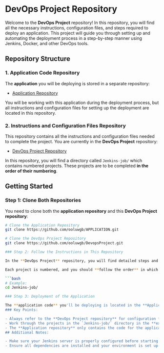 # DevOps Project Repository

Welcome to the **DevOps Project** repository! In this repository, you will find all the necessary instructions, configuration files, and steps required to deploy an application. This project will guide you through setting up and automating the deployment process in a step-by-step manner using Jenkins, Docker, and other DevOps tools.

## Repository Structure

### 1. **Application Code Repository**

The **application** you will be deploying is stored in a separate repository:

- [Application Repository](https://github.com/ooluwgb/APPLICATION.git)

You will be working with this application during the deployment process, but all instructions and configuration files for setting up the deployment are located in this repository.

### 2. **Instructions and Configuration Files Repository**

This repository contains all the instructions and configuration files needed to complete the project. You are currently in the **DevOps Project** repository:

- [DevOps Project Repository](https://github.com/ooluwgb/DevopsProject.git)

In this repository, you will find a directory called `Jenkins-job/` which contains numbered projects. These projects are to be completed **in the order of their numbering**.

## Getting Started

### Step 1: Clone Both Repositories

You need to clone both the **application repository** and this **DevOps Project repository**:

```bash
# Clone the Application Repository
git clone https://github.com/ooluwgb/APPLICATION.git

# Clone the DevOps Project Repository
git clone https://github.com/ooluwgb/DevopsProject.git

### Step 2: Follow the Instructions in This Repository

In the **DevOps Project** repository, you will find detailed steps and configurations for each project. Navigate to the `Jenkins-job/` directory and start working on the projects listed there.

Each project is numbered, and you should **follow the order** in which the projects are numbered, starting from **Project 1**, then moving to **Project 2**, and so on.

```bash
# Example:
cd Jenkins-job/

### Step 3: Deployment of the Application

The **application code** you'll be deploying is located in the **Application Repository** you cloned earlier. During the projects, you will be configuring the deployment pipeline to automate the deployment of this application.
### Key Points:

- Always refer to the **DevOps Project repository** for configuration files, instructions, and any scripts you need for your project.
- Work through the projects in the `Jenkins-job/` directory in the **exact order** they are numbered to ensure you follow the workflow correctly.
- The **Application repository** only contains the code for the application, while this repository holds all the instructions for deployment.
## Additional Notes:

- Make sure your Jenkins server is properly configured before starting the projects.
- Ensure all dependencies are installed and your environment is set up as outlined in the configuration files.

